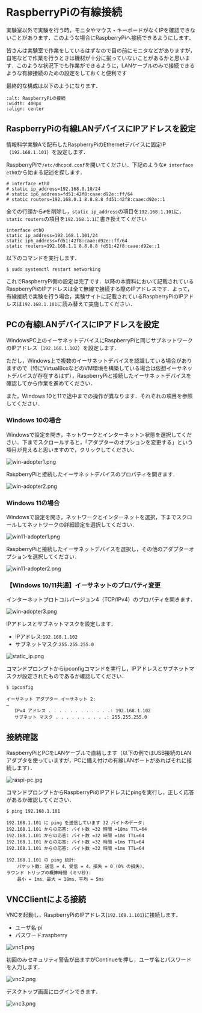 # RaspberryPiの有線接続

実験室以外で実験を行う時，モニタやマウス・キーボードがなくIPを確認できないことがあります．このような場合にRaspberryPiへ接続できるようにします．

皆さんは実験室で作業をしているはずなので目の前にモニタなどがありますが，自宅などで作業を行うときは機材が十分に揃っていないことがあるかと思います．このような状況下でも作業ができるように，LANケーブルのみで接続できるような有線接続のための設定をしておくと便利です

最終的な構成は以下のようになります．

```{image} ../../../images/part1/part1_1/configration_wired.png
:alt: RaspberryPiの接続
:width: 400px
:align: center
```

## RaspberryPiの有線LANデバイスにIPアドレスを設定

情報科学実験Aで配布したRaspberryPiのEthernetデバイスに固定IP（`192.168.1.101`）を設定します．

RaspberryPiで`/etc/dhcpcd.conf`を開いてください．下記のような`# interface eth0`から始まる記述を探します．

```text
# interface eth0
# static ip_address=192.168.0.10/24
# static ip6_address=fd51:42f8:caae:d92e::ff/64
# static routers=192.168.0.1 8.8.8.8 fd51:42f8:caae:d92e::1
```

全ての行頭から`#`を削除し，`static ip_address`の項目を`192.168.1.101`に，`static routers`の項目を`192.168.1.1`に書き換えてください

```text
interface eth0
static ip_address=192.168.1.101/24
static ip6_address=fd51:42f8:caae:d92e::ff/64
static routers=192.168.1.1 8.8.8.8 fd51:42f8:caae:d92e::1
```

以下のコマンドを実行します．

```shell
$ sudo systemctl restart networking
```

これでRaspberryPi側の設定は完了です．以降の本資料において記載されているRaspberryPiのIPアドレスは全て無線で接続する際のIPアドレスです．よって，有線接続で実験を行う場合，実験サイトに記載されているRaspberryPiのIPアドレスは`192.168.1.101`に読み替えて実施してください．

## PCの有線LANデバイスにIPアドレスを設定

WindowsPC上のイーサネットデバイスにRaspberryPiと同じサブネットワークのIPアドレス（`192.168.1.102`）を設定します．

ただし，Windows上で複数のイーサネットデバイスを認識している場合がありますので（特にVirtualBoxなどのVM環境を構築している場合は仮想イーサネットデバイスが存在するはず），RaspberryPiと接続したイーサネットデバイスを確認してから作業を進めてください．

また，Windows 10と11で途中までの操作が異なります．それぞれの項目を参照してください．

### Windows 10の場合

Windowsで設定を開き，ネットワークとインターネット＞状態を選択してください．下までスクロールすると，「アダプターのオプションを変更する」という項目が見えると思いますので，クリックしてください．

![win-adopter1.png](../../../images/part1/part1_1/win10-adopter1.png)

RaspberryPiと接続したイーサネットデバイスのプロパティを開きます．

![win-adopter2.png](../../../images/part1/part1_1/win10-adopter2.png)

### Windows 11の場合

Windowsで設定を開き，ネットワークとインターネットを選択，下までスクロールしてネットワークの詳細設定を選択してください．

![win11-adopter1.png](../../../images/part1/part1_1/win11-adopter1.png)

RaspberryPiと接続したイーサネットデバイスを選択し，その他のアダプターオプションを選択してください．

![win11-adopter2.png](../../../images/part1/part1_1/win11-adopter2.png)

### 【Windows 10/11共通】イーサネットのプロパティ変更

インターネットプロトコルバージョン4（TCP/IPv4）のプロパティを開きます．

![win-adopter3.png](../../../images/part1/part1_1/win-adopter3.png)

IPアドレスとサブネットマスクを設定します．

- IPアドレス:`192.168.1.102`
- サブネットマスク:`255.255.255.0`

![static_ip.png](../../../images/part1/part1_1/static_ip.png)

コマンドプロンプトからipconfigコマンドを実行し，IPアドレスとサブネットマスクが設定されたものであるか確認してください．

```shell
$ ipconfig

イーサネット アダプター イーサネット 2:
…
   IPv4 アドレス . . . . . . . . . . . .: 192.168.1.102
   サブネット マスク . . . . . . . . . .: 255.255.255.0
```

## 接続確認

RaspberryPiとPCをLANケーブルで直結します（以下の例ではUSB接続のLANアダプタを使っていますが，PCに備え付けの有線LANポートがあればそれに接続します）．

![raspi-pc.jpg](../../../images/part1/part1_1/raspi-pc.jpg)

コマンドプロンプトからRaspberryPiのIPアドレスにpingを実行し，正しく応答があるか確認してください．

```shell
$ ping 192.168.1.101

192.168.1.101 に ping を送信しています 32 バイトのデータ:
192.168.1.101 からの応答: バイト数 =32 時間 =18ms TTL=64
192.168.1.101 からの応答: バイト数 =32 時間 =1ms TTL=64
192.168.1.101 からの応答: バイト数 =32 時間 =1ms TTL=64
192.168.1.101 からの応答: バイト数 =32 時間 =1ms TTL=64

192.168.1.101 の ping 統計:
    パケット数: 送信 = 4、受信 = 4、損失 = 0 (0% の損失)、
ラウンド トリップの概算時間 (ミリ秒):
    最小 = 1ms、最大 = 18ms、平均 = 5ms
```

## VNCClientによる接続

VNCを起動し，RaspberryPiのIPアドレス(`192.168.1.101`)に接続します．

- ユーザ名:pi
- パスワード:raspberry

![vnc1.png](../../../images/part1/part1_1/vnc1.png)

初回のみセキュリティ警告が出ますがContinueを押し，ユーザ名とパスワードを入力します．

![vnc2.png](../../../images/part1/part1_1/vnc2.png)

デスクトップ画面にログインできます．

![vnc3.png](../../../images/part1/part1_1/vnc3.png)
